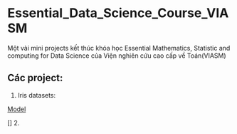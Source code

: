 # Essential_Data_Science_Course_VIASM
Một vài mini projects kết thúc khóa học Essential Mathematics, Statistic and computing for Data Science của Viện nghiên cứu cao cấp về Toán(VIASM)
## Các project:
1. Iris datasets:

[Model](https://github.com/sonhai1209/Essential_Data_Science_Course_VIASM/blob/master/DS_Miniprojects_Iris.ipynb)

[]
2.


